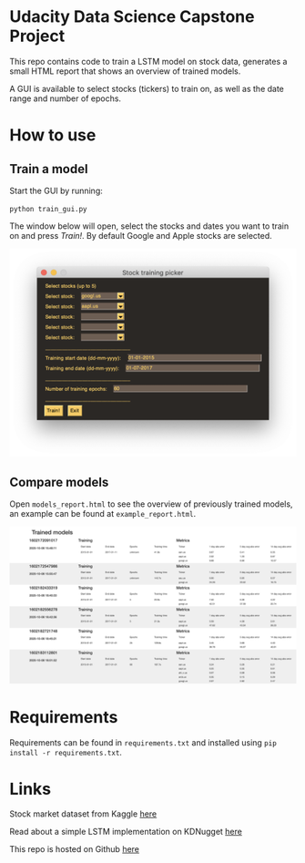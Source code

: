 # Udacity Data Science Capstone Project

This repo contains code to train a LSTM model on stock data, generates a small HTML report that shows an overview of trained models.

A GUI is available to select stocks (tickers) to train on, as well as the date range and number of epochs.

# How to use

## Train a model

Start the GUI by running:

`python train_gui.py`

The window below will open, select the stocks and dates you want to train on and press *Train!*. By default Google and Apple stocks are selected.

![image of the PySimpleGUI Python train GUI](train_gui.png "LSTM Train GUI")

## Compare models

Open `models_report.html` to see the overview of previously trained models, an example can be found at `example_report.html`.

![Screenshot of the example report](./img/example_report.png)

# Requirements

Requirements can be found in `requirements.txt` and installed using `pip install -r requirements.txt`.

# Links

Stock market dataset from Kaggle [here](https://www.kaggle.com/borismarjanovic/price-volume-data-for-all-us-stocks-etfs)

Read about a simple LSTM implementation on KDNugget [here](https://www.kdnuggets.com/2018/11/keras-long-short-term-memory-lstm-model-predict-stock-prices.html)

This repo is hosted on Github [here](https://github.com/sijmenw/udacity-data-science-capstone)
